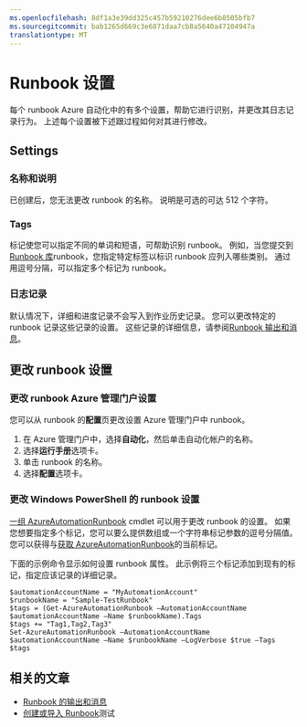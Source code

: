 ```yaml
---
ms.openlocfilehash: 8df1a3e39dd325c457b59210276dee6b8505bfb7
ms.sourcegitcommit: bab1265d669c3e6871daa7cb8a5640a47104947a
translationtype: MT
---
```

<properties 
   pageTitle="Runbook 设置"
   description="介绍了 runbook Azure 自动化以及如何更改它们使用 Azure 管理门户和 Windows PowerShell 的配置设置。"
   services="automation"
   documentationCenter=""
   authors="bwren"
   manager="stevenka"
   editor="tysonn" />
<tags 
   ms.service="automation"
   ms.devlang="na"
   ms.topic="article"
   ms.tgt_pltfrm="na"
   ms.workload="infrastructure-services"
   ms.date="07/22/2015"
   ms.author="bwren" />

# Runbook 设置

每个 runbook Azure 自动化中的有多个设置，帮助它进行识别，并更改其日志记录行为。 上述每个设置被下述跟过程如何对其进行修改。

## Settings

### 名称和说明

已创建后，您无法更改 runbook 的名称。 说明是可选的可达 512 个字符。

### Tags

标记使您可以指定不同的单词和短语，可帮助识别 runbook。 例如，当您提交到[Runbook 库](https://msdn.microsoft.com/library/dn781422.aspx)runbook，您指定特定标签以标识 runbook 应列入哪些类别。 通过用逗号分隔，可以指定多个标记为 runbook。

### 日志记录

默认情况下，详细和进度记录不会写入到作业历史记录。 您可以更改特定的 runbook 记录这些记录的设置。 这些记录的详细信息，请参阅[Runbook 输出和消息](https://msdn.microsoft.com/library/dn879148.aspx)。

## 更改 runbook 设置

### 更改 runbook Azure 管理门户设置

您可以从 runbook 的**配置**页更改设置 Azure 管理门户中 runbook。

1. 在 Azure 管理门户中，选择**自动化**，然后单击自动化帐户的名称。
1. 选择**运行手册**选项卡。
1. 单击 runbook 的名称。
1. 选择**配置**选项卡。

### 更改 Windows PowerShell 的 runbook 设置

[一组 AzureAutomationRunbook](https://msdn.microsoft.com/library/dn690275.aspx) cmdlet 可以用于更改 runbook 的设置。 如果您想要指定多个标记，您可以要么提供数组或一个字符串标记参数的逗号分隔值。 您可以获得与[获取 AzureAutomationRunbook](https://msdn.microsoft.com/library/dn690278.aspx)的当前标记。

下面的示例命令显示如何设置 runbook 属性。 此示例将三个标记添加到现有的标记，指定应该记录的详细记录。

    $automationAccountName = "MyAutomationAccount"
    $runbookName = "Sample-TestRunbook"
    $tags = (Get-AzureAutomationRunbook –AutomationAccountName $automationAccountName –Name $runbookName).Tags
    $tags += "Tag1,Tag2,Tag3"
    Set-AzureAutomationRunbook –AutomationAccountName $automationAccountName –Name $runbookName –LogVerbose $true –Tags $tags

## 相关的文章
- [Runbook 的输出和消息](../automation-runbook-output-and-messages) 
- [创建或导入 Runbook](https://msdn.microsoft.com/library/dn643637.aspx)测试
